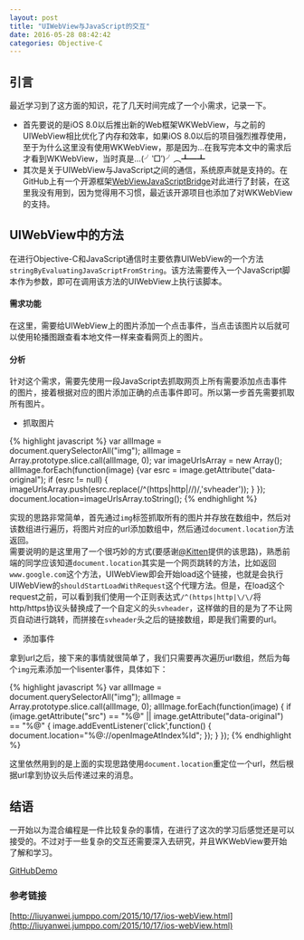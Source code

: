 ```yaml
---
layout: post
title: "UIWebView与JavaScript的交互"
date: 2016-05-28 08:42:42
categories: Objective-C
---
```


## 引言

最近学习到了这方面的知识，花了几天时间完成了一个小需求，记录一下。   

- 首先要说的是iOS 8.0以后推出新的Web框架WKWebView，与之前的UIWebView相比优化了内存和效率，如果iOS 8.0以后的项目强烈推荐使用，至于为什么这里没有使用WKWebView，那是因为...在我写完本文中的需求后才看到WKWebView，当时真是...(╯‵□′)╯︵┻━┻
- 其次是关于UIWebView与JavaScript之间的通信，系统原声就是支持的。在GitHub上有一个开源框架[WebViewJavaScriptBridge](https://github.com/marcuswestin/WebViewJavascriptBridge)对此进行了封装，在这里我没有用到，因为觉得用不习惯，最近该开源项目也添加了对WKWebView的支持。

## UIWebView中的方法

在进行Objective-C和JavaScript通信时主要依靠UIWebView的一个方法`stringByEvaluatingJavaScriptFromString`。该方法需要传入一个JavaScript脚本作为参数，即可在调用该方法的UIWebView上执行该脚本。

#### 需求功能

在这里，需要给UIWebView上的图片添加一个点击事件，当点击该图片以后就可以使用轮播图跟查看本地文件一样来查看网页上的图片。

#### 分析

针对这个需求，需要先使用一段JavaScript去抓取网页上所有需要添加点击事件的图片，接着根据对应的图片添加正确的点击事件即可。所以第一步首先需要抓取所有图片。

* 抓取图片

{% highlight javascript %}
var allImage = document.querySelectorAll("img");
allImage = Array.prototype.slice.call(allImage, 0);
var imageUrlsArray = new Array();
allImage.forEach(function(image) {var esrc = 
	image.getAttribute("data-original");
	if (esrc != null) { 
		imageUrlsArray.push(esrc.replace(/^(https|http|\/\/)/,'svheader'));
		}
	});
document.location=imageUrlsArray.toString();
{% endhighlight %}

实现的思路非常简单，首先通过`img`标签抓取所有的图片并存放在数组中，然后对该数组进行遍历，将图片对应的url添加数组中，然后通过`document.location`方法返回。   
需要说明的是这里用了一个很巧妙的方式(要感谢[@Kitten](http://kittenyang.com/webview-javascript-bridge/)提供的该思路)，熟悉前端的同学应该知道`document.location`其实是一个网页跳转的方法，比如返回`www.google.com`这个方法，UIWebView即会开始load这个链接，也就是会执行UIWebView的`shouldStartLoadWithRequest`这个代理方法。但是，在load这个request之前，可以看到我们使用一个正则表达式`/^(https|http|\/\/`将http/https协议头替换成了一个自定义的头`svheader`，这样做的目的是为了不让网页自动进行跳转，而拼接在`svheader`头之后的链接数组，即是我们需要的url。   

* 添加事件

拿到url之后，接下来的事情就很简单了，我们只需要再次遍历url数组，然后为每个`img`元素添加一个lisenter事件，具体如下：

{% highlight javascript %}
var allImage = document.querySelectorAll("img");
allImage = Array.prototype.slice.call(allImage, 0);
allImage.forEach(function(image) { 
	if (image.getAttribute("src") == "%@" || image.getAttribute("data-original") == "%@" {
		image.addEventListener('click',function() { 
		document.location="%@://openImageAtIndex%ld";
		});
	}
});
{% endhighlight %}

这里依然用到的是上面的实现思路使用`document.location`重定位一个url，然后根据url拿到协议头后传递过来的消息。

## 结语

一开始以为混合编程是一件比较复杂的事情，在进行了这次的学习后感觉还是可以接受的。不过对于一些复杂的交互还需要深入去研究，并且WKWebView要开始了解和学习。   

[GitHubDemo](https://github.com/Shvier/UIWebView-JavaScript-)   

### 参考链接

[http://liuyanwei.jumppo.com/2015/10/17/ios-webView.html](http://liuyanwei.jumppo.com/2015/10/17/ios-webView.html)






